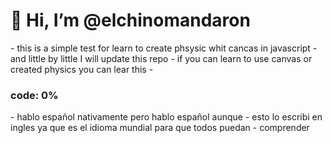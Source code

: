<h1>👋 Hi, I’m @elchinomandaron</h1>
- this is a simple test for learn to create phsysic whit cancas in javascript
- and little by little I will update this repo
- if you can learn to use canvas or created physics you can lear this
- <h3>code: 0%</h3>
- hablo español nativamente pero hablo español aunque
- esto lo escribi en ingles ya que es el idioma mundial para que todos puedan
- comprender

<!---
elchinomandaron/elchinomandaron is a ✨ special ✨ repository because its `README.md` (this file) appears on your GitHub profile.
You can click the Preview link to take a look at your changes.
--->
